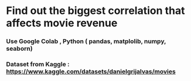 # Find out the biggest correlation that affects movie revenue
### Use Google Colab , Python ( pandas, matplolib, numpy, seaborn)
### Dataset from Kaggle : https://www.kaggle.com/datasets/danielgrijalvas/movies
